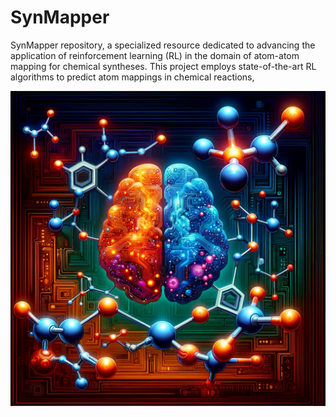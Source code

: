 # SynMapper
SynMapper repository, a specialized resource dedicated to advancing the application of reinforcement learning (RL) in the domain of atom-atom mapping for chemical syntheses. This project employs state-of-the-art RL algorithms to predict atom mappings in chemical reactions,


![screenshot](./Docs/Image/fig1.png)